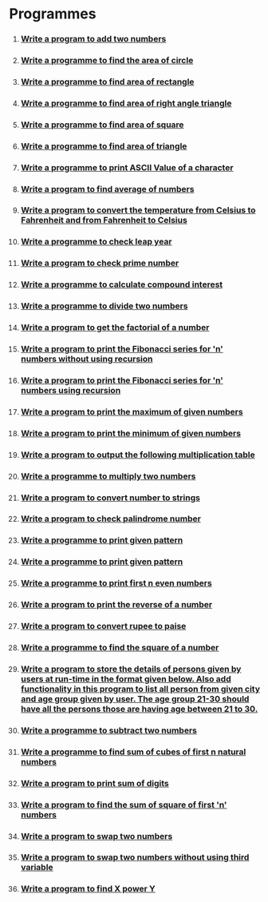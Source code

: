 # Programmes

1. ### [Write a program to add two numbers](./add-two-numbers/)
2. ### [Write a programme to find the area of circle](./area-of-circle/)
3. ### [Write a programme to find area of rectangle](./area-of-rectangle/)
4. ### [Write a programme to find area of right angle triangle](area-of-right-angle-triangle)
5. ### [Write a programme to find area of square](./area-of-square/)
6. ### [Write a programme to find area of triangle](./area-of-triangle/)
7. ### [Write a programme to print ASCII Value of a character](./ascii-value/)
8. ### [Write a program to find average of numbers](./average-of-numbers/)
9. ### [Write a program to convert the temperature from Celsius to Fahrenheit and from Fahrenheit to Celsius](./celsius-to-fahrenheit/)
10. ### [Write a programme to check leap year](./check-leap-year/)
11. ### [Write a program to check prime number](./check-prime-number/)
12. ### [Write a programme to calculate compound interest](./compound-interest-calculator/)
13. ### [Write a programme to divide two numbers](./divide-two-numbers/)
14. ### [Write a program to get the factorial of a number](./factorial/)
15. ### [Write a program to print the Fibonacci series for 'n' numbers without using recursion](./fibonaci-series-without-using-recursion/)
16. ### [Write a program to print the Fibonacci series for 'n' numbers using recursion](./fibonnaci-series-using-recursion/)
17. ### [Write a program to print the maximum of given numbers](./maximum-of-numbers/)
18. ### [Write a program to print the minimum of given numbers](./minimum-of-numbers/)
19. ### [Write a program to output the following multiplication table](./multiplication-table/)
20. ### [Write a programme to multiply two numbers](./multiply-two-numbers/)
21. ### [Write a program to convert number to strings](./number-to-string/)
22. ### [Write a program to check palindrome number](./palindrome-number/)
23. ### [Write a programme to print given pattern](./pattern-1/)
24. ### [Write a programme to print given pattern](./pattern-2/)
25. ### [Write a programme to print first n even numbers](print-even-numbers/index.md)
26. ### [Write a program to print the reverse of a number](./reverse-of-a-number/)
27. ### [Write a program to convert rupee to paise](./rupee-to-paise/)
28. ### [Write a programme to find the square of a number](./square-of-number/)
29. ### [Write a program to store the details of persons given by users at run-time in the format given below. Also add functionality in this program to list all person from given city and age group given by user. The age group 21-30 should have all the persons those are having age between 21 to 30.](./store-the-details-of-persons/)
30. ### [Write a programme to subtract two numbers](./subtract-two-numbers/)
31. ### [Write a programme to find sum of cubes of first n natural numbers](./sum-of-cubes/)
32. ### [Write a program to print sum of digits](./sum-of-digits/)
33. ### [Write a program to find the sum of square of first 'n' numbers](./sum-of-square/)
34. ### [Write a program to swap two numbers](./swap-two-numbers/)
35. ### [Write a program to swap two numbers without using third variable](./swap-two-numbers-without-using-third-varible/)
36. ### [Write a program to find X power Y](x-power-y/index.md)
